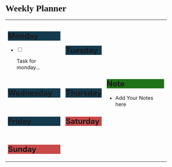 <h1 class="tiptap_section" data-id="05b121c1-fe80-4440-891c-36a436d225be" style=""><icon-vue data="game-icons:double-dragon"></icon-vue> <span style="font-family: AG;">Weekly Planner</span></h1><table style="min-width: 75px;"><colgroup><col style="min-width: 25px;"><col style="min-width: 25px;"><col style="min-width: 25px;"></colgroup><tbody><tr><td colspan="1" rowspan="1"><h2 class="tiptap_section" data-id="8faa7963-4db3-45bc-869c-fcc6884d5253" style="text-align: left; background-color: rgb(20, 58, 78);"><strong> Monday </strong><icon-vue data="ic:baseline-home-work"></icon-vue></h2><p style="text-align: left;"></p><ul data-type="taskList"><li class="task" data-checked="false" data-type="taskItem"><label><input type="checkbox"><span></span></label><div><p style="text-align: left;">Task for monday…</p></div></li></ul></td><td colspan="1" rowspan="1"><h2 class="tiptap_section" data-id="396e749d-2436-4bc2-9c4a-cb14b128baf8" style="text-align: left; background-color: rgb(20, 58, 78);"><strong> Tuesday </strong><icon-vue data="clarity:car-solid"></icon-vue></h2><p style="text-align: left;"></p><p style="text-align: left;"></p></td><td colspan="1" rowspan="4"><h2 class="tiptap_section" data-id="d36cfc9d-fc4c-4ad6-948b-cd6efdfbf168" style="background-color: rgb(30, 114, 24);"> <icon-vue data="mage:note-fill"></icon-vue> <strong>Note</strong></h2><p></p><ul><li><p>Add Your Notes here</p></li></ul></td></tr><tr><td colspan="1" rowspan="1"><h2 class="tiptap_section" data-id="3567c4c9-20ca-4ac1-9664-44bdf1952340" style="text-align: left; background-color: rgb(20, 58, 78);"><strong> Wednesday</strong></h2><p style="text-align: left;"></p></td><td colspan="1" rowspan="1"><h2 class="tiptap_section" data-id="c076e9f1-b108-4dd3-ab4d-f49e6d5e962c" style="text-align: left; background-color: rgb(20, 58, 78);"><strong> Thursday</strong></h2></td></tr><tr><td colspan="1" rowspan="1"><h2 class="tiptap_section" data-id="76bc1c03-c404-4173-be13-98855e2eb767" style="text-align: left; background-color: rgb(20, 58, 78);"><strong> Friday</strong></h2><p style="text-align: left;"></p></td><td colspan="1" rowspan="1"><h2 class="tiptap_section" data-id="a2a3a42b-3e0f-44d3-a588-dd777bfde1f0" style="text-align: left; background-color: rgb(201, 73, 73);"><strong> Saturday </strong><icon-vue data="fontisto:holiday-village"></icon-vue></h2></td></tr><tr><td colspan="1" rowspan="1"><h2 class="tiptap_section" data-id="467900f5-d578-4292-9713-0b8ee2d633d4" style="text-align: left; background-color: rgb(201, 73, 73);"><strong> Sunday </strong><icon-vue data="mingcute:sleep-fill"></icon-vue></h2><p style="text-align: left;"></p><p style="text-align: left;"></p></td><td colspan="1" rowspan="1"><p style="text-align: left;"></p></td></tr></tbody></table><p></p><p></p><p></p><p></p><p></p><p></p><p></p><p></p><p></p><p></p><p></p><p></p><p></p><p></p><p></p><p></p><p></p><p></p><p></p><p></p><p></p><p></p><p></p><p></p><p></p><p></p><p></p><p><br><br><br><br><br><br></p><p><br><br><br><br><br><br></p>